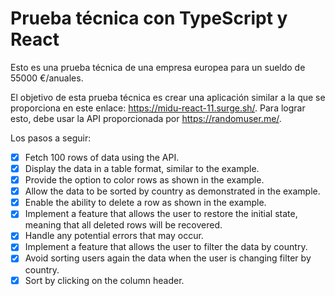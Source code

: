 # Prueba técnica con TypeScript y React

Esto es una prueba técnica de una empresa europea para un sueldo de 55000 €/anuales.

El objetivo de esta prueba técnica es crear una aplicación similar a la que se proporciona en este enlace: https://midu-react-11.surge.sh/. Para lograr esto, debe usar la API proporcionada por https://randomuser.me/.

Los pasos a seguir:

-   [x] Fetch 100 rows of data using the API.
-   [x] Display the data in a table format, similar to the example.
-   [x] Provide the option to color rows as shown in the example.
-   [x] Allow the data to be sorted by country as demonstrated in the example.
-   [x] Enable the ability to delete a row as shown in the example.
-   [x] Implement a feature that allows the user to restore the initial state, meaning that all deleted rows will be recovered.
-   [x] Handle any potential errors that may occur.
-   [x] Implement a feature that allows the user to filter the data by country.
-   [x] Avoid sorting users again the data when the user is changing filter by country.
-   [x] Sort by clicking on the column header.
